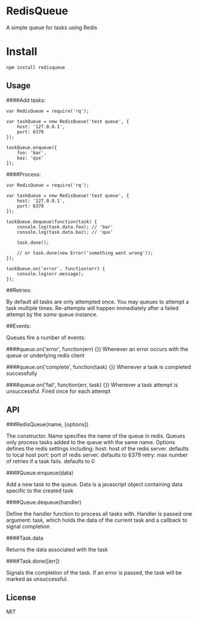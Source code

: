 RedisQueue
============

A simple queue for tasks using Redis

Install
============

    npm install redisqueue


Usage
------------

####Add tasks:

    var RedisQueue = require('rq');

    var taskQueue = new RedisQueue('test queue', {
        host: '127.0.0.1',
        port: 6379
    });

    taskQueue.enqueue({
        foo: 'bar',
        baz: 'qux'
    });

####Process:
    
    var RedisQueue = require('rq');

    var taskQueue = new RedisQueue('test queue', {
        host: '127.0.0.1',
        port: 6379
    });

    taskQueue.dequeue(function(task) {
        console.log(task.data.foo); // 'bar'
        console.log(task.data.baz); // 'qux'

        task.done();

        // or task.done(new Error('something went wrong'));
    });

    taskQueue.on('error', function(err) {
        console.log(err.message);
    });


##Retries:

By default all tasks are only attempted once. You may queues to attempt a task multiple times. Re-attempts will happen immediately after a failed attempt by the *same* queue instance.

##Events:

Queues fire a number of events:
    
####queue.on('error', function(err) {})
Whenever an error occurs with the queue or underlying redis client

####queue.on('complete', function(task) {})
Whenever a task is completed successfully

####queue.on('fail', function(err, task) {})
Whenever a task attempt is unsuccessful. Fired once for each attempt

API
---------

###RedisQueue(name, [options])

The constructor. Name specifies the name of the queue in redis. Queues only process tasks added to the queue with the same name. Options defines the redis settings including:
    host: host of the redis server. defaults to local host
    port: port of  redis server. defaults to 6379
    retry: max number of retries if a task fails. defaults to 0


####Queue.enqueue(data)

Add a new task to the queue. Data is a javascript object containing data specific to the created task

####Queue.dequeue(handler)

Define the handler function to process all tasks with. Handler is passed one argument: task, which holds the data of the current task and a callback to signal completion


####Task.data

Returns the data associated with the task

####Task.done([err])

Signals the completion of the task. If an error is passed, the task will be marked as unsuccessful.


License
--------

MIT
